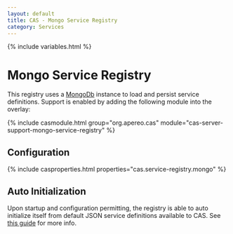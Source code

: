```yaml
---
layout: default
title: CAS - Mongo Service Registry
category: Services
---
```


{% include variables.html %}

# Mongo Service Registry

This registry uses a [MongoDb](https://www.mongodb.org/) instance to load and persist service definitions.
Support is enabled by adding the following module into the overlay:

{% include casmodule.html group="org.apereo.cas" module="cas-server-support-mongo-service-registry" %}

## Configuration

{% include casproperties.html properties="cas.service-registry.mongo" %}

## Auto Initialization

Upon startup and configuration permitting, the registry is able to auto initialize itself from default JSON service definitions available to CAS. See [this guide](AutoInitialization-Service-Management.html) for more info.
